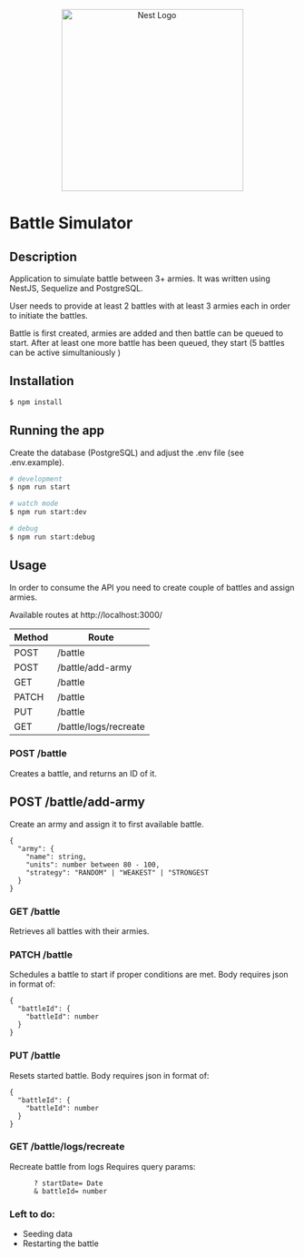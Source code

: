 <p align="center">
  <a href="http://nestjs.com/" target="blank"><img src="https://nestjs.com/img/logo_text.svg" width="320" alt="Nest Logo" /></a>
</p>

# Battle Simulator

## Description

Application to simulate battle between 3+ armies. It was written using NestJS, Sequelize and PostgreSQL.

User needs to provide at least 2 battles with at least 3 armies each in order to initiate the battles.

Battle is first created, armies are added and then battle can be queued to start. After at least one more battle has been queued, they start (5 battles can be active simultaniously )

## Installation

```bash
$ npm install
```

## Running the app

Create the database (PostgreSQL) and adjust the .env file (see .env.example).

```bash
# development
$ npm run start

# watch mode
$ npm run start:dev

# debug
$ npm run start:debug
```

## Usage

In order to consume the API you need to create couple of battles and assign armies.

Available routes at http://localhost:3000/

| Method | Route                 |
| ------ | --------------------- |
| POST   | /battle               |
| POST   | /battle/add-army      |
| GET    | /battle               |
| PATCH  | /battle               |
| PUT    | /battle               |
| GET   | /battle/logs/recreate |

### POST /battle

Creates a battle, and returns an ID of it.

## POST /battle/add-army

Create an army and assign it to first available battle.

```
{
  "army": {
    "name": string,
    "units": number between 80 - 100,
    "strategy": "RANDOM" | "WEAKEST" | "STRONGEST
  }
}
```

### GET /battle

Retrieves all battles with their armies.

### PATCH /battle

Schedules a battle to start if proper conditions are met.
Body requires json in format of:

```
{
  "battleId": {
    "battleId": number
  }
}
```

### PUT /battle

Resets started battle.
Body requires json in format of:

```
{
  "battleId": {
    "battleId": number
  }
}
```

### GET /battle/logs/recreate

Recreate battle from logs
Requires query params: 
```
      ? startDate= Date 
      & battleId= number
```

### Left to do:

- Seeding data
- Restarting the battle 
